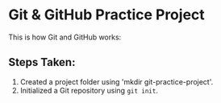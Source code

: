 # Git & GitHub Practice Project

This is how Git and GitHub works:

## Steps Taken:
1. Created a project folder using 'mkdir git-practice-project'.
2. Initialized a Git repository using `git init`.
